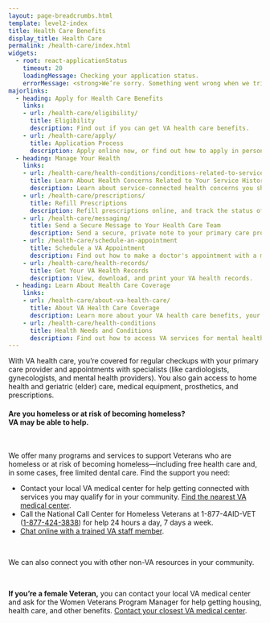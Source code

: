 ```yaml
---
layout: page-breadcrumbs.html
template: level2-index
title: Health Care Benefits
display_title: Health Care
permalink: /health-care/index.html
widgets:
  - root: react-applicationStatus
    timeout: 20
    loadingMessage: Checking your application status.
    errorMessage: <strong>We’re sorry. Something went wrong when we tried to load your saved application.</strong><br/>Please try refreshing your browser in a few minutes.
majorlinks:
  - heading: Apply for Health Care Benefits
    links:
    - url: /health-care/eligibility/
      title: Eligibility
      description: Find out if you can get VA health care benefits.
    - url: /health-care/apply/
      title: Application Process
      description: Apply online now, or find out how to apply in person, by phone, or by mail.
  - heading: Manage Your Health
    links:
    - url: /health-care/health-conditions/conditions-related-to-service-era/
      title: Learn About Health Concerns Related to Your Service History
      description: Learn about service-connected health concerns you should be aware of based on when and where you served.
    - url: /health-care/prescriptions/
      title: Refill Prescriptions
      description: Refill prescriptions online, and track the status of your refills.
    - url: /health-care/messaging/
      title: Send a Secure Message to Your Health Care Team
      description: Send a secure, private note to your primary care provider or other members of your VA health care team.
    - url: /health-care/schedule-an-appointment
      title: Schedule a VA Appointment
      description: Find out how to make a doctor's appointment with a member of your VA health care team online or by phone.
    - url: /health-care/health-records/
      title: Get Your VA Health Records
      description: View, download, and print your VA health records.
  - heading: Learn About Health Care Coverage
    links:
    - url: /health-care/about-va-health-care/
      title: About VA Health Care Coverage
      description: Learn more about your VA health care benefits, your health care team, and where you’ll go for care.
    - url: /health-care/health-conditions
      title: Health Needs and Conditions 
      description: Find out how to access VA services for mental health, women’s health, and other specific needs.
---
```


<div class="va-introtext">

With VA health care, you’re covered for regular checkups with your primary care provider and appointments with specialists (like cardiologists, gynecologists, and mental health providers). You also gain access to home health and geriatric (elder) care, medical equipment, prosthetics, and prescriptions.

</div>

<div id="react-applicationStatus" data-hide-apply-button></div>

<div class="va-alert usa-alert usa-alert-warning">
  <div class="usa-alert-body">
  <h4 class="va-alert-title">Are you homeless or at risk of becoming homeless?<br><a id="crisis-expander-link">VA may be able to help</a>.
  </h4>
  <div id="crisis-expander-content" class="expander-content expander-content-closed">
    <div class="expander-content-inner">
    <br>
      <p>We offer many programs and services to support Veterans who are homeless or at risk of becoming homeless—including free health care and, in some cases, free limited dental care. Find the support you need:  </p>
      <ul>
        <li>Contact your local VA medical center for help getting connected with services you may qualify for in your community. <a href="/facilities/">Find the nearest VA medical center</a>.</li>
        <li>Call the National Call Center for Homeless Veterans at 1-877-4AID-VET (<a href="tel:+18774243838">1-877-424-3838</a>) for help 24 hours a day, 7 days a week.</li>
        <li><a href="https://www.veteranscrisisline.net/ChatTermsOfService.aspx?account=Homeless%20Veterans%20Chat">Chat online with a trained VA staff member</a>.</li>
      </ul>
<br>
<p>We can also connect you with other non-VA resources in your community.</p>
<br>
      <p><b>If you’re a female Veteran,</b> you can contact your local VA medical center and ask for the Women Veterans Program Manager for help getting housing, health care, and other benefits. <a href="/facilities/">Contact your closest VA medical center</a>.</p>

  </div>
  </div>
</div>

<script type="text/javascript">

  // Toggle the expandable crisis info
  document.getElementById('crisis-expander-link')
    .addEventListener('click', function () {
      document.getElementById('crisis-expander-content').classList.toggle('expander-content-closed');
    });
</script>
